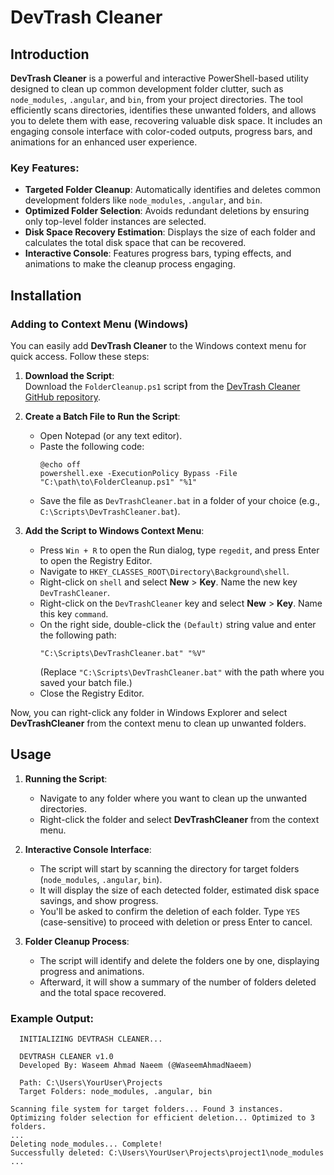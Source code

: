 # DevTrash Cleaner

## Introduction

**DevTrash Cleaner** is a powerful and interactive PowerShell-based utility designed to clean up common development folder clutter, such as `node_modules`, `.angular`, and `bin`, from your project directories. The tool efficiently scans directories, identifies these unwanted folders, and allows you to delete them with ease, recovering valuable disk space. It includes an engaging console interface with color-coded outputs, progress bars, and animations for an enhanced user experience.

### Key Features:
- **Targeted Folder Cleanup**: Automatically identifies and deletes common development folders like `node_modules`, `.angular`, and `bin`.
- **Optimized Folder Selection**: Avoids redundant deletions by ensuring only top-level folder instances are selected.
- **Disk Space Recovery Estimation**: Displays the size of each folder and calculates the total disk space that can be recovered.
- **Interactive Console**: Features progress bars, typing effects, and animations to make the cleanup process engaging.
  
## Installation

### Adding to Context Menu (Windows)
You can easily add **DevTrash Cleaner** to the Windows context menu for quick access. Follow these steps:

1. **Download the Script**:  
   Download the `FolderCleanup.ps1` script from the [DevTrash Cleaner GitHub repository](https://github.com/WaseemAhmadNaeem/DevTrash-Cleaner).

2. **Create a Batch File to Run the Script**:
   - Open Notepad (or any text editor).
   - Paste the following code:
     ```batch
     @echo off
     powershell.exe -ExecutionPolicy Bypass -File "C:\path\to\FolderCleanup.ps1" "%1"
     ```
   - Save the file as `DevTrashCleaner.bat` in a folder of your choice (e.g., `C:\Scripts\DevTrashCleaner.bat`).

3. **Add the Script to Windows Context Menu**:
   - Press `Win + R` to open the Run dialog, type `regedit`, and press Enter to open the Registry Editor.
   - Navigate to `HKEY_CLASSES_ROOT\Directory\Background\shell`.
   - Right-click on `shell` and select **New** > **Key**. Name the new key `DevTrashCleaner`.
   - Right-click on the `DevTrashCleaner` key and select **New** > **Key**. Name this key `command`.
   - On the right side, double-click the `(Default)` string value and enter the following path:
     ```
     "C:\Scripts\DevTrashCleaner.bat" "%V"
     ```
     (Replace `"C:\Scripts\DevTrashCleaner.bat"` with the path where you saved your batch file.)
   - Close the Registry Editor.

Now, you can right-click any folder in Windows Explorer and select **DevTrashCleaner** from the context menu to clean up unwanted folders.

## Usage

1. **Running the Script**:
   - Navigate to any folder where you want to clean up the unwanted directories.
   - Right-click the folder and select **DevTrashCleaner** from the context menu.

2. **Interactive Console Interface**:
   - The script will start by scanning the directory for target folders (`node_modules`, `.angular`, `bin`).
   - It will display the size of each detected folder, estimated disk space savings, and show progress.
   - You'll be asked to confirm the deletion of each folder. Type `YES` (case-sensitive) to proceed with deletion or press Enter to cancel.

3. **Folder Cleanup Process**:
   - The script will identify and delete the folders one by one, displaying progress and animations.
   - Afterward, it will show a summary of the number of folders deleted and the total space recovered.

### Example Output:
```plaintext
  INITIALIZING DEVTRASH CLEANER...

  DEVTRASH CLEANER v1.0  
  Developed By: Waseem Ahmad Naeem (@WaseemAhmadNaeem)

  Path: C:\Users\YourUser\Projects
  Target Folders: node_modules, .angular, bin

Scanning file system for target folders... Found 3 instances.
Optimizing folder selection for efficient deletion... Optimized to 3 folders.
...
Deleting node_modules... Complete!
Successfully deleted: C:\Users\YourUser\Projects\project1\node_modules
...
